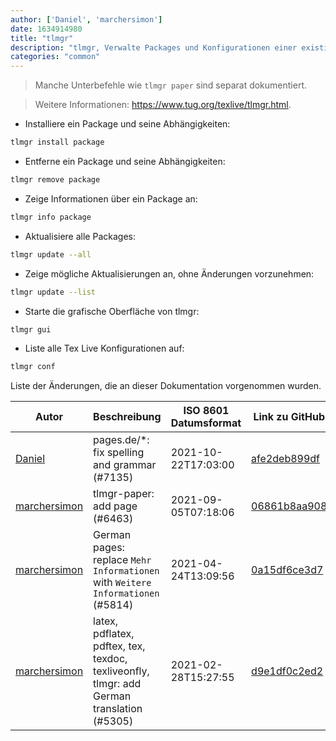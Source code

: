 ```yaml
---
author: ['Daniel', 'marchersimon']
date: 1634914980
title: "tlmgr"
description: "tlmgr, Verwalte Packages und Konfigurationen einer existierenden TeX Live Installation."
categories: "common"
---
```

> Manche Unterbefehle wie `tlmgr paper` sind separat dokumentiert.

> Weitere Informationen: <https://www.tug.org/texlive/tlmgr.html>.

- Installiere ein Package und seine Abhängigkeiten:

```bash
tlmgr install package
```

- Entferne ein Package und seine Abhängigkeiten:

```bash
tlmgr remove package
```

- Zeige Informationen über ein Package an:

```bash
tlmgr info package
```

- Aktualisiere alle Packages:

```bash
tlmgr update --all
```

- Zeige mögliche Aktualisierungen an, ohne Änderungen vorzunehmen:

```bash
tlmgr update --list
```

- Starte die grafische Oberfläche von tlmgr:

```bash
tlmgr gui
```

- Liste alle Tex Live Konfigurationen auf:

```bash
tlmgr conf
```
Liste der Änderungen, die an dieser Dokumentation vorgenommen wurden.


Autor | Beschreibung | ISO 8601 Datumsformat | Link zu GitHub
------|-----|-----|-----
[Daniel](mailto:71837281+darmiel@users.noreply.github.com) | pages.de/*: fix spelling and grammar (#7135) | 2021-10-22T17:03:00 | [afe2deb899df](https://github.com/tldr-pages/tldr/commit/afe2deb899df7f1b3252bdd1326e56988568acce)
[marchersimon](mailto:50295997+marchersimon@users.noreply.github.com) | tlmgr-paper: add page (#6463) | 2021-09-05T07:18:06 | [06861b8aa908](https://github.com/tldr-pages/tldr/commit/06861b8aa90800d34820d585c68bae23d8fe471a)
[marchersimon](mailto:50295997+marchersimon@users.noreply.github.com) | German pages: replace `Mehr Informationen` with `Weitere Informationen` (#5814) | 2021-04-24T13:09:56 | [0a15df6ce3d7](https://github.com/tldr-pages/tldr/commit/0a15df6ce3d790b71b8fa4ae2e8befe0ed0806c7)
[marchersimon](mailto:50295997+marchersimon@users.noreply.github.com) | latex, pdflatex, pdftex, tex, texdoc, texliveonfly, tlmgr: add German translation (#5305) | 2021-02-28T15:27:55 | [d9e1df0c2ed2](https://github.com/tldr-pages/tldr/commit/d9e1df0c2ed2c9b684791ed538e276c9ed3cdfd8)

